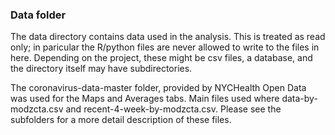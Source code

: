 ### Data folder

The data directory contains data used in the analysis. This is treated as read only; in paricular the R/python files are never allowed to write to the files in here. Depending on the project, these might be csv files, a database, and the directory itself may have subdirectories.

The coronavirus-data-master folder, provided by NYCHealth Open Data was used for the Maps and Averages tabs. Main files used where data-by-modzcta.csv and recent-4-week-by-modzcta.csv. Please see the subfolders for a more detail description of these files.

